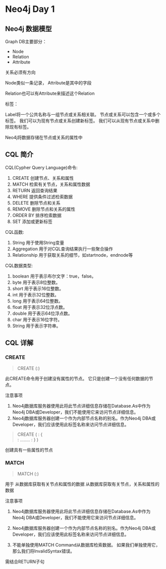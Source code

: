 # Neo4j Day 1
## Neo4j 数据模型
Graph DB主要部分：

- Node
- Relation
- Attribute

关系必须有方向

Node类似一条记录， Attribute是其中的字段

Relation也可以有Attribute来描述这个Relation

标签：

Label将一个公共名称与一组节点或关系相关联。 节点或关系可以包含一个或多个标签。 我们可以为现有节点或关系创建新标签。 我们可以从现有节点或关系中删除现有标签。

Neo4j将数据存储在节点或关系的属性中


## CQL 简介
CQL(Cypher Query Language)命令:
1.  CREATE    创建节点、关系和属性
2.  MATCH     检索有关节点，关系和属性数据
3.  RETURN    返回查询结果
4.  WHERE     提供条件过滤检索数据
5.  DELETE    删除节点和关系
6.  REMOVE    删除节点和关系的属性
7.  ORDER BY  排序检索数据
8.  SET       添加或更新标签

CQL函数:
1.  String        用于使用String变量
2.  Aggregation   用于对CQL查询结果执行一些聚合操作
3.  Relationship  用于获取关系的细节，如startnode，endnode等

CQL数据类型:
1.	boolean	用于表示布尔文字：true，false。
2.	byte	用于表示8位整数。
3.	short	用于表示16位整数。
4.	int	    用于表示32位整数。
5.	long	用于表示64位整数。
6.	float	用于表示32位浮点数。
7.	double	用于表示64位浮点数。
8.	char	用于表示16位字符。
9.	String	用于表示字符串。


## CQL 详解
### CREATE

> CREATE (<node-name>:<label-name>)

此CREATE命令用于创建没有属性的节点。 它只是创建一个没有任何数据的节点。

注意事项

1.  Neo4j数据库服务器使用此<node-name>将此节点详细信息存储在Database.As中作为Neo4j DBA或Developer，我们不能使用它来访问节点详细信息。
2.  Neo4j数据库服务器创建一个<label-name>作为内部节点名称的别名。作为Neo4j DBA或Developer，我们应该使用此标签名称来访问节点详细信息。


> CREATE (
   <node-name>:<label-name>
   { 	
      <Property1-name>:<Property1-Value>
      ........
      <Propertyn-name>:<Propertyn-Value>
   }
)

创建具有一些属性的节点


### MATCH
> MATCH (<node-name>:<label-name>)

用于 从数据库获取有关节点和属性的数据 从数据库获取有关节点，关系和属性的数据


注意事项

1.  Neo4j数据库服务器使用此<node-name>将此节点详细信息存储在Database.As中作为Neo4j DBA或Developer，我们不能使用它来访问节点详细信息。

2.  Neo4j数据库服务器创建一个<label-name>作为内部节点名称的别名。作为Neo4j DBA或Developer，我们应该使用此标签名称来访问节点详细信息。

3.  不能单独使用MATCH Command从数据库检索数据。 如果我们单独使用它，那么我们将InvalidSyntax错误。

需结合RETURN子句
